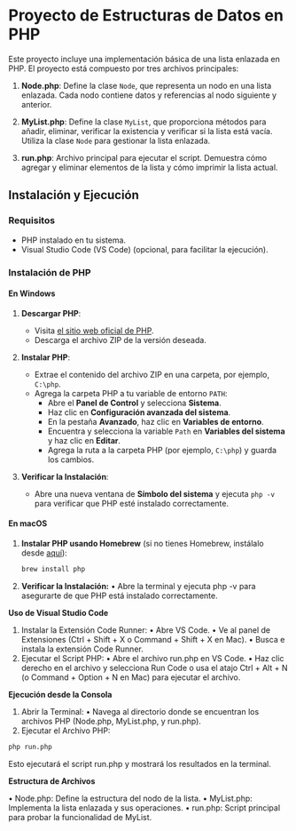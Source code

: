 # Proyecto de Estructuras de Datos en PHP

Este proyecto incluye una implementación básica de una lista enlazada en PHP. El proyecto está compuesto por tres archivos principales:

1. **Node.php**: Define la clase `Node`, que representa un nodo en una lista enlazada. Cada nodo contiene datos y referencias al nodo siguiente y anterior.

2. **MyList.php**: Define la clase `MyList`, que proporciona métodos para añadir, eliminar, verificar la existencia y verificar si la lista está vacía. Utiliza la clase `Node` para gestionar la lista enlazada.

3. **run.php**: Archivo principal para ejecutar el script. Demuestra cómo agregar y eliminar elementos de la lista y cómo imprimir la lista actual.

## Instalación y Ejecución

### Requisitos

- PHP instalado en tu sistema.
- Visual Studio Code (VS Code) (opcional, para facilitar la ejecución).

### Instalación de PHP

#### En Windows

1. **Descargar PHP**:
   - Visita [el sitio web oficial de PHP](https://windows.php.net/download/).
   - Descarga el archivo ZIP de la versión deseada.

2. **Instalar PHP**:
   - Extrae el contenido del archivo ZIP en una carpeta, por ejemplo, `C:\php`.
   - Agrega la carpeta PHP a tu variable de entorno `PATH`:
     - Abre el **Panel de Control** y selecciona **Sistema**.
     - Haz clic en **Configuración avanzada del sistema**.
     - En la pestaña **Avanzado**, haz clic en **Variables de entorno**.
     - Encuentra y selecciona la variable `Path` en **Variables del sistema** y haz clic en **Editar**.
     - Agrega la ruta a la carpeta PHP (por ejemplo, `C:\php`) y guarda los cambios.

3. **Verificar la Instalación**:
   - Abre una nueva ventana de **Símbolo del sistema** y ejecuta `php -v` para verificar que PHP esté instalado correctamente.

#### En macOS

1. **Instalar PHP usando Homebrew** (si no tienes Homebrew, instálalo desde [aquí](https://brew.sh/)):

   ```bash
   brew install php
   ```
2.	**Verificar la Instalación:**
	•	Abre la terminal y ejecuta php -v para asegurarte de que PHP está instalado correctamente.

**Uso de Visual Studio Code**

1.	Instalar la Extensión Code Runner:
	•	Abre VS Code.
	•	Ve al panel de Extensiones (Ctrl + Shift + X o Command + Shift + X en Mac).
	•	Busca e instala la extensión Code Runner.
2.	Ejecutar el Script PHP:
	•	Abre el archivo run.php en VS Code.
	•	Haz clic derecho en el archivo y selecciona Run Code o usa el atajo Ctrl + Alt + N (o Command + Option + N en Mac) para ejecutar el archivo.

**Ejecución desde la Consola**

1.	Abrir la Terminal:
	•	Navega al directorio donde se encuentran los archivos PHP (Node.php, MyList.php, y run.php).
2.	Ejecutar el Archivo PHP:
   ```bash
   php run.php
   ```
Esto ejecutará el script run.php y mostrará los resultados en la terminal.

**Estructura de Archivos**

•	Node.php: Define la estructura del nodo de la lista.
•	MyList.php: Implementa la lista enlazada y sus operaciones.
•	run.php: Script principal para probar la funcionalidad de MyList.
